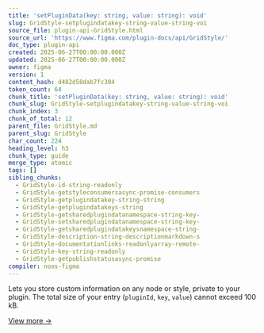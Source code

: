 ```yaml
---
title: 'setPluginData(key: string, value: string): void'
slug: GridStyle-setplugindatakey-string-value-string-voi
source_file: plugin-api-GridStyle.html
source_url: 'https://www.figma.com/plugin-docs/api/GridStyle/'
doc_type: plugin-api
created: 2025-06-27T00:00:00.000Z
updated: 2025-06-27T00:00:00.000Z
owner: figma
version: 1
content_hash: d482d58dab7fc304
token_count: 64
chunk_title: 'setPluginData(key: string, value: string): void'
chunk_slug: GridStyle-setplugindatakey-string-value-string-voi
chunk_index: 3
chunk_of_total: 12
parent_file: GridStyle.md
parent_slug: GridStyle
char_count: 224
heading_level: h3
chunk_type: guide
merge_type: atomic
tags: []
sibling_chunks:
  - GridStyle-id-string-readonly
  - GridStyle-getstyleconsumersasync-promise-consumers
  - GridStyle-getplugindatakey-string-string
  - GridStyle-getplugindatakeys-string
  - GridStyle-getsharedplugindatanamespace-string-key-
  - GridStyle-setsharedplugindatanamespace-string-key-
  - GridStyle-getsharedplugindatakeysnamespace-string-
  - GridStyle-description-string-descriptionmarkdown-s
  - GridStyle-documentationlinks-readonlyarray-remote-
  - GridStyle-key-string-readonly
  - GridStyle-getpublishstatusasync-promise
compiler: noos-figma
---
```


Lets you store custom information on any node or style, private to your plugin. The total size of your entry (`pluginId`, `key`, `value`) cannot exceed 100 kB.

[View more →](/plugin-docs/api/properties/nodes-setplugindata/)
